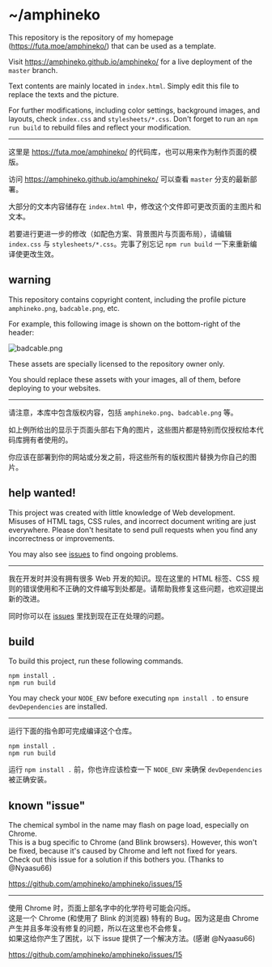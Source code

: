 # ~/amphineko

This repository is the repository of my homepage (https://futa.moe/amphineko/) that can be used as a template.

Visit https://amphineko.github.io/amphineko/ for a live deployment of the `master` branch.

Text contents are mainly located in `index.html`. Simply edit this file to replace the texts and the picture.

For further modifications, including color settings, background images, and layouts, check `index.css` and `stylesheets/*.css`. Don't forget to run an `npm run build` to rebuild files and reflect your modification.

---

这里是 https://futa.moe/amphineko/ 的代码库，也可以用来作为制作页面的模版。

访问 https://amphineko.github.io/amphineko/ 可以查看 `master` 分支的最新部署。

大部分的文本内容储存在 `index.html` 中，修改这个文件即可更改页面的主图片和文本。

若要进行更进一步的修改（如配色方案、背景图片与页面布局），请编辑 `index.css` 与 `stylesheets/*.css`。完事了别忘记 `npm run build` 一下来重新编译使更改生效。

## warning

This repository contains copyright content, including the profile picture `amphineko.png`, `badcable.png`, etc.

For example, this following image is shown on the bottom-right of the header:

![badcable.png](https://github.com/amphineko/amphineko/blob/39830d5c28537bd2f76067e1793f26bc121f38e1/src/assets/images/badcable.png?raw=true)

These assets are specially licensed to the repository owner only.

You should replace these assets with your images, all of them, before deploying to your websites.

---

请注意，本库中包含版权内容，包括 `amphineko.png`、`badcable.png` 等。

如上例所给出的显示于页面头部右下角的图片，这些图片都是特别而仅授权给本代码库拥有者使用的。

你应该在部署到你的网站或分发之前，将这些所有的版权图片替换为你自己的图片。

## help wanted!

This project was created with little knowledge of Web development. Misuses of HTML tags, CSS rules, and incorrect document writing are just everywhere. Please don't hesitate to send pull requests when you find any incorrectness or improvements.

You may also see [issues](https://github.com/amphineko/amphineko/issues) to find ongoing problems.

---

我在开发时并没有拥有很多 Web 开发的知识。现在这里的 HTML 标签、CSS 规则的错误使用和不正确的文件编写到处都是。请帮助我修复这些问题，也欢迎提出新的改进。

同时你可以在 [issues](https://github.com/amphineko/amphineko/issues) 里找到现在正在处理的问题。

## build

To build this project, run these following commands.

```
npm install .
npm run build
```

You may check your `NODE_ENV` before executing `npm install .` to ensure `devDependencies` are installed.

---

运行下面的指令即可完成编译这个仓库。

```
npm install .
npm run build
```

运行 `npm install .` 前，你也许应该检查一下 `NODE_ENV` 来确保 `devDependencies` 被正确安装。

## known "issue"

The chemical symbol in the name may flash on page load, especially on Chrome.  
This is a bug specific to Chrome (and Blink browsers). However, this won't be fixed, because it's caused by Chrome and left not fixed for years.  
Check out this issue for a solution if this bothers you. (Thanks to @Nyaasu66)

https://github.com/amphineko/amphineko/issues/15

---

使用 Chrome 时，页面上部名字中的化学符号可能会闪烁。  
这是一个 Chrome (和使用了 Blink 的浏览器) 特有的 Bug。因为这是由 Chrome 产生并且多年没有修复的问题，所以在这里也不会修复。  
如果这给你产生了困扰，以下 issue 提供了一个解决方法。(感谢 @Nyaasu66)

https://github.com/amphineko/amphineko/issues/15
